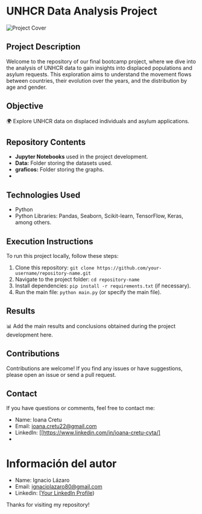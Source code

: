 # UNHCR Data Analysis Project

![Project Cover]("https://i1.wp.com/entrefronteras.com/wp-content/uploads/2015/06/04.jpg.jpg?resize=600%2C400&ssl=1)

## Project Description

Welcome to the repository of our final bootcamp project, where we dive into the analysis of UNHCR data to gain insights into displaced populations and asylum requests. This exploration aims to understand the movement flows between countries, their evolution over the years, and the distribution by age and gender.

## Objective

🌍 Explore UNHCR data on displaced individuals and asylum applications.

## Repository Contents

- **Jupyter Notebooks** used in the project development.
- **Data:** Folder storing the datasets used.
- **graficos:** Folder storing the graphs.
- 
## Technologies Used

- Python
- Python Libraries: Pandas, Seaborn, Scikit-learn, TensorFlow, Keras, among others.

## Execution Instructions

To run this project locally, follow these steps:

1. Clone this repository: `git clone https://github.com/your-username/repository-name.git`
2. Navigate to the project folder: `cd repository-name`
3. Install dependencies: `pip install -r requirements.txt` (if necessary).
4. Run the main file: `python main.py` (or specify the main file).

## Results

📊 Add the main results and conclusions obtained during the project development here.

## Contributions

Contributions are welcome! If you find any issues or have suggestions, please open an issue or send a pull request.

## Contact

If you have questions or comments, feel free to contact me:

- Name: Ioana Cretu
- Email: ioana.cretu22@gmail.com
- LinkedIn: [[https://www.linkedin.com/in/ioana-cretu-cyta/]
-



# Información del autor
- Name: Ignacio Lázaro
- Email: ignaciolazaro80@gmail.com
- Linkedin: [[Your LinkedIn Profile](https://www.linkedin.com/in/ignaciolázaro/))

Thanks for visiting my repository!
 
